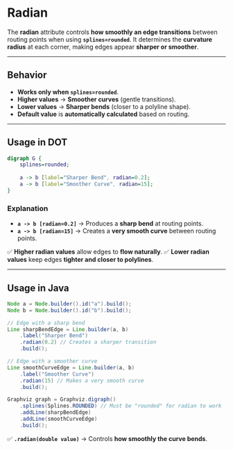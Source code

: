 # Radian

The **radian** attribute controls **how smoothly an edge transitions** between routing points when using **`splines=rounded`**. It determines the **curvature radius** at each corner, making edges appear **sharper or smoother**.

------

## **Behavior**

- **Works only when `splines=rounded`**.
- **Higher values** → **Smoother curves** (gentle transitions).
- **Lower values** → **Sharper bends** (closer to a polyline shape).
- **Default value** is **automatically calculated** based on routing.

------

## **Usage in DOT**

```dot
digraph G {
    splines=rounded;
    
    a -> b [label="Sharper Bend", radian=0.2];
    a -> b [label="Smoother Curve", radian=15];
}
```

### **Explanation**

- **`a -> b [radian=0.2]`** → Produces a **sharp bend** at routing points.
- **`a -> b [radian=15]`** → Creates a **very smooth curve** between routing points.

✅ **Higher radian values** allow edges to **flow naturally**.
 ✅ **Lower radian values** keep edges **tighter and closer to polylines**.

------

## **Usage in Java**

```java
Node a = Node.builder().id("a").build();
Node b = Node.builder().id("b").build();

// Edge with a sharp bend
Line sharpBendEdge = Line.builder(a, b)
    .label("Sharper Bend")
    .radian(0.2) // Creates a sharper transition
    .build();

// Edge with a smoother curve
Line smoothCurveEdge = Line.builder(a, b)
    .label("Smoother Curve")
    .radian(15) // Makes a very smooth curve
    .build();

Graphviz graph = Graphviz.digraph()
    .splines(Splines.ROUNDED) // Must be "rounded" for radian to work
    .addLine(sharpBendEdge)
    .addLine(smoothCurveEdge)
    .build();
```

✅ **`.radian(double value)`** → Controls **how smoothly the curve bends**.